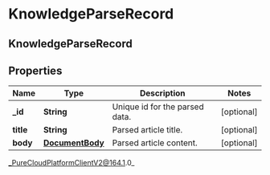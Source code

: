 # KnowledgeParseRecord

## KnowledgeParseRecord

## Properties

|Name | Type | Description | Notes|
|------------ | ------------- | ------------- | -------------|
| **_id** | **String** | Unique id for the parsed data. | [optional] |
| **title** | **String** | Parsed article title. | [optional] |
| **body** | [**DocumentBody**](DocumentBody) | Parsed article content. | [optional] |



_PureCloudPlatformClientV2@164.1.0_
